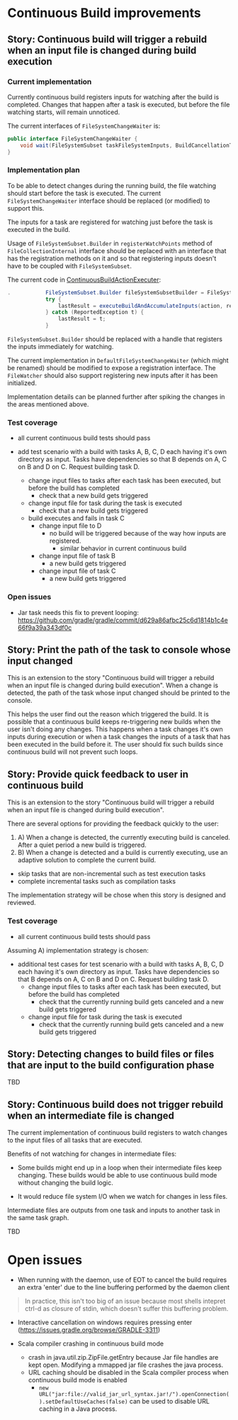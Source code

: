 # Continuous Build improvements

## Story: Continuous build will trigger a rebuild when an input file is changed during build execution

### Current implementation

Currently continuous build registers inputs for watching after the build is completed. 
Changes that happen after a task is executed, but before the file watching starts, will remain unnoticed.

The current interfaces of `FileSystemChangeWaiter` is:
```java
public interface FileSystemChangeWaiter {
    void wait(FileSystemSubset taskFileSystemInputs, BuildCancellationToken cancellationToken, Runnable notifier);
}
```

### Implementation plan

To be able to detect changes during the running build, the file watching should start before the task is executed.
The current `FileSystemChangeWaiter` interface should be replaced (or modified) to support this.

The inputs for a task are registered for watching just before the task is executed in the build.

Usage of `FileSystemSubset.Builder` in `registerWatchPoints` method of `FileCollectionInternal` interface should be replaced with an interface that has the registration methods on it and so that registering inputs doesn't have to be coupled with `FileSystemSubset`.

The current code in [ContinuousBuildActionExecuter](https://github.com/gradle/gradle/blob/fe03c3d452b6c04a152f4485e7598c0a4f295340/subprojects/launcher/src/main/java/org/gradle/launcher/exec/ContinuousBuildActionExecuter.java#L112-L117):

```java
.           FileSystemSubset.Builder fileSystemSubsetBuilder = FileSystemSubset.builder();
            try {
                lastResult = executeBuildAndAccumulateInputs(action, requestContext, actionParameters, fileSystemSubsetBuilder, buildSessionScopeServices);
            } catch (ReportedException t) {
                lastResult = t;
            }
```

`FileSystemSubset.Builder` should be replaced with a handle that registers the inputs immediately for watching. 

The current implementation in `DefaultFileSystemChangeWaiter` (which might be renamed) should be modified to expose a registration interface. The `FileWatcher` should also support registering new inputs after it has been initialized. 

Implementation details can be planned further after spiking the changes in the areas mentioned above.

### Test coverage

- all current continuous build tests should pass

- add test scenario with a build with tasks A, B, C, D each having it's own directory as input. Tasks have dependencies so that B depends on A, C on B and D on C. Request building task D.
  - change input files to tasks after each task has been executed, but before the build has completed
    - check that a new build gets triggered
  - change input file for task during the task is executed
    - check that a new build gets triggered
  - build executes and fails in task C
    - change input file to D
      - no build will be triggered because of the way how inputs are registered. 
        - similar behavior in current continuous build
    - change input file of task B
      - a new build gets triggered
    - change input file of task C
      - a new build gets triggered

### Open issues

- Jar task needs this fix to prevent looping: https://github.com/gradle/gradle/commit/d629a86afbc25c6d1814b1c4e66f9a39a343df0c

## Story: Print the path of the task to console whose input changed

This is an extension to the story "Continuous build will trigger a rebuild when an input file is changed during build execution". When a change is detected, the path of the task whose input changed should be printed to the console. 

This helps the user find out the reason which triggered the build. It is possible that a continuous build keeps re-triggering new builds when the user isn't doing any changes. This happens when a task changes it's own inputs during execution or when a task changes the inputs of a task that has been executed in the build before it. The user should fix such builds since continuous build will not prevent such loops.

## Story: Provide quick feedback to user in continuous build

This is an extension to the story "Continuous build will trigger a rebuild when an input file is changed during build execution". 

There are several options for providing the feedback quickly to the user:

1. A) When a change is detected, the currently executing build is canceled. After a quiet period a new build is triggered.
2. B) When a change is detected and a build is currently executing, use an adaptive solution to complete the current build.
  - skip tasks that are non-incremental such as test execution tasks
  - complete incremental tasks such as compilation tasks

The implementation strategy will be chose when this story is designed and reviewed.

### Test coverage

- all current continuous build tests should pass

Assuming A) implementation strategy is chosen:
- additional test cases for test scenario with a build with tasks A, B, C, D each having it's own directory as input. Tasks have dependencies so that B depends on A, C on B and D on C. Request building task D.
  - change input files to tasks after each task has been executed, but before the build has completed
    - check that the currently running build gets canceled and a new build gets triggered
  - change input file for task during the task is executed
    - check that the currently running build gets canceled and a new build gets triggered

## Story: Detecting changes to build files or files that are input to the build configuration phase

TBD

## Story: Continuous build does not trigger rebuild when an intermediate file is changed

The current implementation of continuous build registers to watch changes to the input files of all tasks that are executed. 

Benefits of not watching for changes in intermediate files:
- Some builds might end up in a loop when their intermediate files keep changing. These builds would be able to use continuous build mode without changing the build logic.

- It would reduce file system I/O when we watch for changes in less files.

Intermediate files are outputs from one task and inputs to another task in the same task graph.

TBD


# Open issues

- When running with the daemon, use of EOT to cancel the build requires an extra 'enter' due to the line buffering performed by the daemon client

> In practice, this isn't too big of an issue because most shells intepret ctrl-d as closure of stdin, which doesn't suffer this buffering problem.

- Interactive cancellation on windows requires pressing enter (https://issues.gradle.org/browse/GRADLE-3311)

- Scala compiler crashing in continuous build mode
  - crash in java.util.zip.ZipFile.getEntry because Jar file handles are kept open. Modifying a mmapped jar file crashes the java process.
  - URL caching should be disabled in the Scala compiler process when continuous build mode is enabled
    - `new URL("jar:file://valid_jar_url_syntax.jar!/").openConnection().setDefaultUseCaches(false)` can be used to disable URL caching in a Java process.